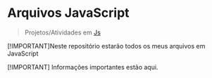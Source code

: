 # Arquivos JavaScript

> Projetos/Atividades em <a href="https://developer.mozilla.org/pt-BR/docs/Web/JavaScript">Js</a>

[!IMPORTANT]Neste repositório estarão todos os meus arquivos em JavaScript


[!IMPORTANT] Informações importantes estão aqui.
